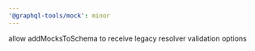 ```yaml
---
'@graphql-tools/mock': minor
---
```


allow addMocksToSchema to receive legacy resolver validation options
